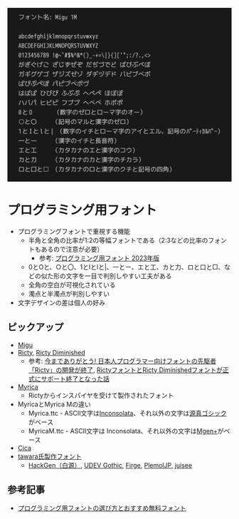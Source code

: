 ![](https://github.com/hitsujimaya/Hyperlink-lists/blob/main/image/Fonts-Migu1M.gif)

# プログラミング用フォント

- プログラミングフォントで重視する機能
    - 半角と全角の比率が1:2の等幅フォントである（2:3などの比率のフォントもあるので注意が必要）
        - 参考: [プログラミング用フォント 2023年版](https://www.chihayafuru.jp/tech/index.php/archives/5952)
    - 0とOと、○と〇、1とIとlと|、一とー、エと工、カと力、ロと口と□、などの似た形の文字を一目で判別しやすい工夫がある
    - 全角の空白が可視化されている
    - 濁点と半濁点が判別しやすい
- 文字デザインの差は個人の好み

## ピックアップ

- [Migu](https://mix-mplus-ipa.osdn.jp/)
- [Ricty](https://rictyfonts.github.io/), [Ricty Diminished](https://rictyfonts.github.io/diminished)
    - 参考: [今までありがとう! 日本人プログラマー向けフォントの先駆者「Ricty」の開発が終了](https://forest.watch.impress.co.jp/docs/serial/yajiuma/1478305.html), [RictyフォントとRicty Diminishedフォントが正式にサポート終了となった話](https://qiita.com/sounisi5011/items/62e4da71458ca7ce73c7)
- [Myrica](https://myrica.estable.jp/)
    - Rictyからインスパイヤを受けて製作されたフォント
- MyricaとMyrica Mの違い
    - Myrica.ttc - ASCII文字は[Inconsolata](https://github.com/googlefonts/Inconsolata)、それ以外の文字は[源真ゴシック](http://jikasei.me/font/genshin/)がベース
    - MyricaM.ttc - ASCII文字は Inconsolata、それ以外の文字は[Mgen+](http://jikasei.me/font/mgenplus/)がベース
- [Cica](https://github.com/miiton/Cica)
- [tawara氏製作フォント](https://github.com/yuru7)
    - [HackGen（白源）](https://github.com/yuru7/HackGen), [UDEV Gothic](https://github.com/yuru7/udev-gothic), [Firge](https://github.com/yuru7/Firge), [PlemolJP](https://github.com/yuru7/PlemolJP), [juisee](https://github.com/yuru7/juisee)

## 参考記事

- [プログラミング用フォントの選び方とおすすめ無料フォント](https://pouhon.net/font-programming/4990/)
